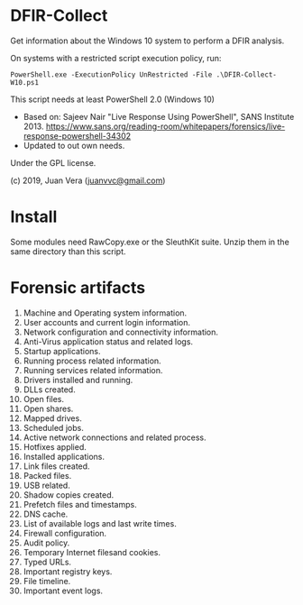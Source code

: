 # DFIR-Collect

Get information about the Windows 10 system to perform a DFIR analysis.

On systems with a restricted script execution policy, run:

```
PowerShell.exe -ExecutionPolicy UnRestricted -File .\DFIR-Collect-W10.ps1
```

This script needs at least PowerShell 2.0 (Windows 10)

- Based on:  Sajeev Nair "Live Response Using PowerShell", SANS Institute 2013. <https://www.sans.org/reading-room/whitepapers/forensics/live-response-powershell-34302>
- Updated to out own needs.

Under the GPL license.

(c) 2019, Juan Vera (juanvvc@gmail.com)

# Install

Some modules need RawCopy.exe or the SleuthKit suite. Unzip them in the same directory than this script.

# Forensic artifacts

01. Machine and Operating system information.
02. User accounts and current login information.
03. Network configuration and connectivity information.
04. Anti-Virus application status and related logs.
05. Startup applications.
06. Running process related information.
07. Running services related information.
08. Drivers installed and running.
09. DLLs created.
10. Open files.
11. Open shares.
12. Mapped drives.
13. Scheduled jobs.
14. Active network connections and related process.
15. Hotfixes applied.
16. Installed applications.
17. Link files created.
18. Packed files.
19. USB related.
20. Shadow copies created.
21. Prefetch files and timestamps.
22. DNS cache.
23. List of available logs and last write times.
24. Firewall configuration.
25. Audit policy.
26. Temporary Internet filesand cookies.
27. Typed URLs.
28. Important registry keys.
29. File timeline.
30. Important event logs.
